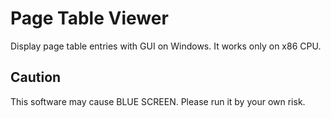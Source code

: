 Page Table Viewer
=================

Display page table entries with GUI on Windows.
It works only on x86 CPU.

Caution
-------

This software may cause BLUE SCREEN.
Please run it by your own risk.
